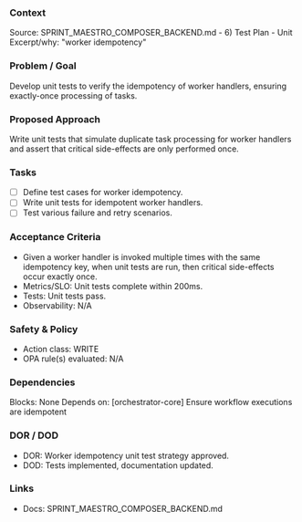 ### Context

Source: SPRINT_MAESTRO_COMPOSER_BACKEND.md - 6) Test Plan - Unit
Excerpt/why: "worker idempotency"

### Problem / Goal

Develop unit tests to verify the idempotency of worker handlers, ensuring exactly-once processing of tasks.

### Proposed Approach

Write unit tests that simulate duplicate task processing for worker handlers and assert that critical side-effects are only performed once.

### Tasks

- [ ] Define test cases for worker idempotency.
- [ ] Write unit tests for idempotent worker handlers.
- [ ] Test various failure and retry scenarios.

### Acceptance Criteria

- Given a worker handler is invoked multiple times with the same idempotency key, when unit tests are run, then critical side-effects occur exactly once.
- Metrics/SLO: Unit tests complete within 200ms.
- Tests: Unit tests pass.
- Observability: N/A

### Safety & Policy

- Action class: WRITE
- OPA rule(s) evaluated: N/A

### Dependencies

Blocks: None
Depends on: [orchestrator-core] Ensure workflow executions are idempotent

### DOR / DOD

- DOR: Worker idempotency unit test strategy approved.
- DOD: Tests implemented, documentation updated.

### Links

- Docs: SPRINT_MAESTRO_COMPOSER_BACKEND.md
